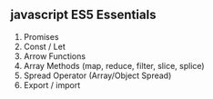 ## javascript ES5 Essentials
1. Promises
2. Const / Let
3. Arrow Functions
4. Array Methods (map, reduce, filter, slice, splice)
5. Spread Operator (Array/Object Spread)
6. Export / import

